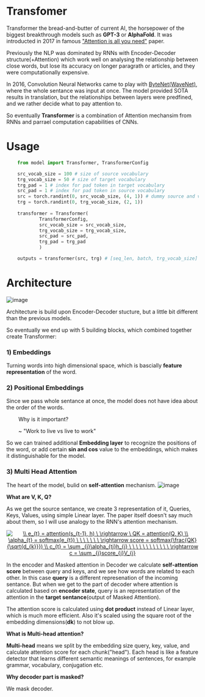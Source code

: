 # Transfomer
Transformer the bread-and-butter of current AI, the horsepower of the biggest breakthrough models such as __GPT-3__ or __AlphaFold__. It was introducted in 2017 in famous ["Attention is all you need"](https://arxiv.org/pdf/1706.03762.pdf) paper. 

Previously the NLP was dominated by RNNs with Encoder-Decoder structure(+Attention) which work well on analysing the relationship between close words, but lose its accuracy on longer paragrath or articles, and they were computationally expensive. 

In 2016, Convolution Neural Networks came to play with [ByteNet(WaveNet)](https://deepmind.com/blog/article/wavenet-generative-model-raw-audio), where the whole sentance was input at once. The model provided SOTA results in translation, but the relationships between layers were predfined, and we rather decide what to pay attention to. 

So eventually __Transformer__ is a combination of Attention mechansim from RNNs and parrael computation capabilities of CNNs. 


# Usage
```python
    from model import Transformer, TransformerConfig

    src_vocab_size = 100 # size of source vocabulary
    trg_vocab_size = 50 # size of target vocabulary
    trg_pad = 1 # index for pad token in target vocabulary
    src_pad = 1 # index for pad token in source vocabulary
    src = torch.randint(0, src_vocab_size, (4, 1)) # dummy source and vocab sentance
    trg = torch.randint(0, trg_vocab_size, (2, 1))
    
    transformer = Transformer(
            TransformerConfig,
            src_vocab_size = src_vocab_size,
            trg_vocab_size = trg_vocab_size,
            src_pad = src_pad,
            trg_pad = trg_pad
            )

    outputs = transformer(src, trg) # [seq_len, batch, trg_vocab_size]

```

# Architecture

![image](https://github.com/maciejbalawejder/DeepLearning-collection/blob/main/NLP/Transformer/images/transformerE-D.png)

Architecture is build upon Encoder-Decoder stucture, but a little bit different than the previous models. 

So eventually we end up with 5 building blocks, which combined together create Transformer:
### 1) __Embeddings__  
Turning words into high dimensional space, which is bascially __feature representation__ of the word.
### 2) __Positional Embeddings__
Since we pass whole sentance at once, the model does not have idea about the order of the words. 

&nbsp;&nbsp;&nbsp;&nbsp;&nbsp;&nbsp;&nbsp; Why is it important? 

&nbsp;&nbsp;&nbsp;&nbsp;&nbsp;&nbsp;&nbsp; ~ "Work to live vs live to work"

So we can trained additional __Embedding layer__ to recognize the positions of the word, or add certain __sin and cos__ value to the embeddings, which makes it distinguishable for the model.

### 3) __Multi Head Attention__ 
The heart of the model, bulid on __self-attention__ mechanism.
![image](https://github.com/maciejbalawejder/DeepLearning-collection/blob/main/NLP/Transformer/images/multihead.PNG)

__What are V, K, Q?__

As we get the source sentance, we create 3 representation of it, Queries, Keys, Values, using simple Linear layer. The paper itself doesn't say much about them, so I will use analogy to the RNN's attention mechanism.
<p align="center">
<a href="https://www.codecogs.com/eqnedit.php?latex=\dpi{120}&space;\\&space;e_{t}&space;=&space;attention(s_{t-1},&space;h)&space;\&space;\rightarrow&space;\&space;QK&space;=&space;attention(Q,&space;K)&space;\\&space;\alpha_{t}&space;=&space;softmax(e_{t})&space;\&space;\&space;\&space;\&space;\&space;\&space;\&space;\rightarrow&space;score&space;=&space;softmax(\frac{QK}{\sqrt{d_{k}}})&space;\\&space;c_{t}&space;=&space;\sum&space;_{j}\alpha_{tj}h_{j}&space;\&space;\&space;\&space;\&space;\&space;\&space;\&space;\&space;\&space;\&space;\&space;\&space;\rightarrow&space;c&space;=&space;\sum&space;_{j}score_{j}V_{j}" target="_blank"><img src="https://latex.codecogs.com/gif.latex?\dpi{120}&space;\\&space;e_{t}&space;=&space;attention(s_{t-1},&space;h)&space;\&space;\rightarrow&space;\&space;QK&space;=&space;attention(Q,&space;K)&space;\\&space;\alpha_{t}&space;=&space;softmax(e_{t})&space;\&space;\&space;\&space;\&space;\&space;\&space;\&space;\rightarrow&space;score&space;=&space;softmax(\frac{QK}{\sqrt{d_{k}}})&space;\\&space;c_{t}&space;=&space;\sum&space;_{j}\alpha_{tj}h_{j}&space;\&space;\&space;\&space;\&space;\&space;\&space;\&space;\&space;\&space;\&space;\&space;\&space;\rightarrow&space;c&space;=&space;\sum&space;_{j}score_{j}V_{j}" title="\\ e_{t} = attention(s_{t-1}, h) \ \rightarrow \ QK = attention(Q, K) \\ \alpha_{t} = softmax(e_{t}) \ \ \ \ \ \ \ \rightarrow score = softmax(\frac{QK}{\sqrt{d_{k}}}) \\ c_{t} = \sum _{j}\alpha_{tj}h_{j} \ \ \ \ \ \ \ \ \ \ \ \ \rightarrow c = \sum _{j}score_{j}V_{j}" /></a>
</p>

In the encoder and Masked attention in Decoder we calculate __self-attention score__ between query and keys, and we see how words are related to each other. In this case __query__ is a different represenation of the incoming sentance. 
But when we get to the part of decoder where attention is calculated based on __encoder state__, query is an representation of the attention in the __target sentance__(output of Masked Attention). 

The attention score is calculated using __dot product__ instead of Linear layer, which is much more efficient. Also it's scaled using the square root of the embedding dimensions(__dk__) to not blow up.

__What is Multi-head attention?__

__Multi-head__ means we split by the embedding size query, key, value, and calculate attention score for each chunk("head"). Each head is like a feature detector that learns different semantic meanings of sentences, for example grammar, vocabulary, conjugation etc. 

__Why decoder part is masked?__

We mask decoder.




